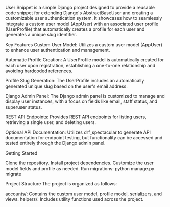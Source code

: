 User Snippet is a simple Django project designed to provide a reusable code snippet for extending Django's AbstractBaseUser and creating a customizable user authentication system. It showcases how to seamlessly integrate a custom user model (AppUser) with an associated user profile (UserProfile) that automatically creates a profile for each user and generates a unique slug identifier.

Key Features
Custom User Model: Utilizes a custom user model (AppUser) to enhance user authentication and management.

Automatic Profile Creation: A UserProfile model is automatically created for each user upon registration, establishing a one-to-one relationship and avoiding hardcoded references.

Profile Slug Generation: The UserProfile includes an automatically generated unique slug based on the user's email address.

Django Admin Panel: The Django admin panel is customized to manage and display user instances, with a focus on fields like email, staff status, and superuser status.

REST API Endpoints: Provides REST API endpoints for listing users, retrieving a single user, and deleting users.

Optional API Documentation: Utilizes drf_spectacular to generate API documentation for endpoint testing, but functionality can be accessed and tested entirely through the Django admin panel.

Getting Started

Clone the repository.
Install project dependencies.
Customize the user model fields and profile as needed.
Run migrations: python manage.py migrate

Project Structure
The project is organized as follows:

accounts/: Contains the custom user model, profile model, serializers, and views.
helpers/: Includes utility functions used across the project.